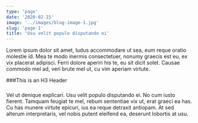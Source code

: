 ```yaml
---
type: 'page'
date: '2020-02-15'
image: '../images/blog-image-1.jpg'
slug: 'page-1'
title: 'Usu velit populo disputando ei'
---
```


Lorem ipsum dolor sit amet, ludus accommodare ut sea, eum reque oratio molestie id. Mea te modo inermis consectetuer, nonumy graecis est eu, ex vix placerat adipisci. Ferri dolore aperiri his te, eu sit dicit solet. Causae commodo mel ad, veri brute mel ut, cu vim aperiam virtute.

###This is an H3 Header
###
Vel ut denique explicari. Usu velit populo disputando ei. No cum iusto fierent. Tamquam feugiat te mel, rebum sententiae vix ut, erat graeci ea has. Cu has munere virtute epicuri, ius ea reque detraxit antiopam. At sed alterum interpretaris, vel nobis putent eleifend ea, deserunt lobortis at usu.
